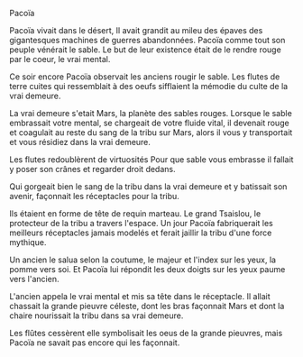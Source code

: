 Pacoïa

Pacoïa vivait dans le désert,
Il avait grandit au mileu des épaves des gigantesques machines de guerres abandonnées.
Pacoïa comme tout son peuple vénérait le sable.
Le but de leur existence était de le rendre rouge par le coeur, le vrai mental.

Ce soir encore Pacoïa observait les anciens rougir le sable.
Les flutes de terre cuites qui ressemblait à  des oeufs sifflaient la mémodie du culte de la vrai demeure.

La vrai demeure s'etait Mars, la planète des sables rouges.
Lorsque le sable embrassait votre mental, se chargeait de votre fluide vital, il devenait rouge et coagulait au reste du sang de la tribu sur Mars, alors il vous y transportait et vous résidiez dans la vrai demeure.

Les flutes redoublèrent de virtuosités
Pour que sable vous embrasse il fallait y poser son crânes et regarder droit dedans.

Qui gorgeait bien le sang de la tribu dans la vrai demeure et y batissait son avenir, façonnait les réceptacles pour la tribu.

Ils étaient en forme de tête de requin marteau.
Le grand Tsaislou, le protecteur de la tribu a travers l'espace.
Un jour Pacoïa fabriquerait les meilleurs réceptacles jamais modelés et ferait jaillir la tribu d'une force mythique.

Un ancien le salua selon la coutume, le majeur et l'index sur les yeux, la pomme vers soi.
Et Pacoïa lui répondit les deux doigts sur les yeux paume vers l'ancien.

L'ancien appela le vrai mental et mis sa tête dans le réceptacle.
Il allait chassait la grande pieuvre céleste, dont les bras façonnait Mars et dont la chaire nourissait la tribu dans sa vrai demeure.

Les flûtes cessèrent elle symbolisait les oeus de la grande pieuvres, mais Pacoïa ne savait pas encore qui les façonnait.
